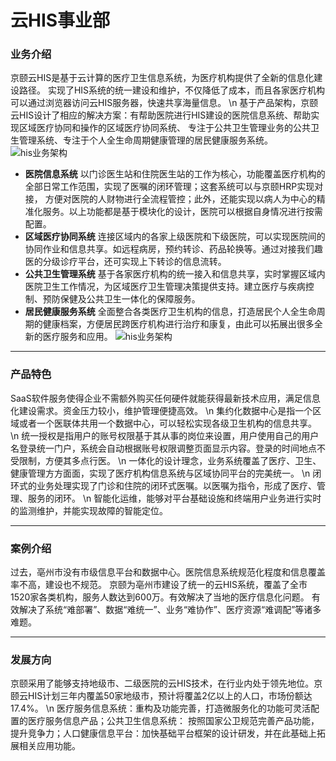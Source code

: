 云HIS事业部
===
### 业务介绍
京颐云HIS是基于云计算的医疗卫生信息系统，为医疗机构提供了全新的信息化建设路径。
实现了HIS系统的统一建设和维护，不仅降低了成本，而且各家医疗机构可以通过浏览器访问云HIS服务器，快速共享海量信息。
\n 基于产品架构，京颐云HIS设计了相应的解决方案：有帮助医院进行HIS建设的医院信息系统、帮助实现区域医疗协同和操作的区域医疗协同系统、
专注于公共卫生管理业务的公共卫生管理系统、专注于个人全生命周期健康管理的居民健康服务系统。
![his业务架构](/static/images/his1.png)
* **医院信息系统** 以门诊医生站和住院医生站的工作为核心，功能覆盖医疗机构的全部日常工作范围，实现了医嘱的闭环管理；这套系统可以与京颐HRP实现对接，
方便对医院的人财物进行全流程管控；此外，还能实现以病人为中心的精准化服务。以上功能都是基于模块化的设计，医院可以根据自身情况进行按需配置。
* **区域医疗协同系统**
连接区域内的各家上级医院和下级医院，可以实现医院间的协同作业和信息共享。如远程病房，预约转诊、药品轮换等。通过对接我们趣医的分级诊疗平台，还可实现上下转诊的信息流转。
* **公共卫生管理系统**
基于各家医疗机构的统一接入和信息共享，实时掌握区域内医院卫生工作情况，为区域医疗卫生管理决策提供支持。建立医疗与疾病控制、预防保健及公共卫生一体化的保障服务。
* **居民健康服务系统**
全面整合各类医疗卫生机构的信息，打造居民个人全生命周期的健康档案，方便居民跨医疗机构进行治疗和康复，由此可以拓展出很多全新的医疗服务和应用。
![his业务架构](/static/images/his2.png)

***
### 产品特色
SaaS软件服务使得企业不需额外购买任何硬件就能获得最新技术应用，满足信息化建设需求。资金压力较小，维护管理便捷高效。
\n 集约化数据中心是指一个区域或者一个医联体共用一个数据中心，可以轻松实现各级卫生机构的信息共享。
\n 统一授权是指用户的账号权限基于其从事的岗位来设置，用户使用自己的用户名登录统一门户，系统会自动根据账号权限调整页面显示内容。登录的时间地点不受限制，方便其多点行医。
\n 一体化的设计理念，业务系统覆盖了医疗、卫生、健康管理方方面面，实现了医疗机构信息系统与区域协同平台的完美统一。
\n 闭环式的业务处理实现了门诊和住院的闭环式医嘱。以医嘱为指令，形成了医疗、管理、服务的闭环。
\n 智能化运维，能够对平台基础设施和终端用户业务进行实时的监测维护，并能实现故障的智能定位。

***
### 案例介绍
过去，亳州市没有市级信息平台和数据中心。医院信息系统规范化程度和信息覆盖率不高，建设也不规范。
京颐为亳州市建设了统一的云HIS系统，覆盖了全市1520家各类机构，服务人数达到600万。有效解决了当地的医疗信息化问题。
有效解决了系统“难部署”、数据“难统一”、业务“难协作”、医疗资源“难调配”等诸多难题。

***
### 发展方向
京颐采用了能够支持地级市、二级医院的云HIS技术，在行业内处于领先地位。京颐云HIS计划三年内覆盖50家地级市，预计将覆盖2亿以上的人口，市场份额达17.4%。
\n 医疗服务信息系统：重构及功能完善，打造微服务化的功能可灵活配置的医疗服务信息产品；公共卫生信息系统：
按照国家公卫规范完善产品功能，提升竞争力；人口健康信息平台：加快基础平台框架的设计研发，并在此基础上拓展相关应用功能。
